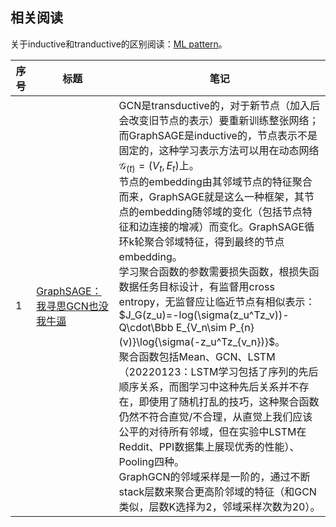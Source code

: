 



## 相关阅读

关于inductive和tranductive的区别阅读：[ML pattern](网络分析/术语/ML%20pattern.md)。

| 序号 | 标题                                                         | 笔记                                                         |
| ---- | ------------------------------------------------------------ | ------------------------------------------------------------ |
| 1    | [GraphSAGE：我寻思GCN也没我牛逼](https://zhuanlan.zhihu.com/p/74242097) | GCN是transductive的，对于新节点（加入后会改变旧节点的表示）要重新训练整张网络；而GraphSAGE是inductive的，节点表示不是固定的，这种学习表示方法可以用在动态网络$\mathcal G_{(t)}=(V_t,E_t)$上。<br />节点的embedding由其邻域节点的特征聚合而来，GraphSAGE就是这么一种框架，其节点的embedding随邻域的变化（包括节点特征和边连接的增减）而变化。GraphSAGE循环k轮聚合邻域特征，得到最终的节点embedding。<br />学习聚合函数的参数需要损失函数，根损失函数据任务目标设计，有监督用cross entropy，无监督应让临近节点有相似表示：$J_G(z_u)=-log(\sigma(z_u^Tz_v))-Q\cdot\Bbb E_{V_n\sim P_{n}(v)}\log{\sigma(-z_u^Tz_{v_n})}$。<br />聚合函数包括Mean、GCN、LSTM（20220123：LSTM学习包括了序列的先后顺序关系，而图学习中这种先后关系并不存在，即使用了随机打乱的技巧，这种聚合函数仍然不符合直觉/不合理，从直觉上我们应该公平的对待所有邻域，但在实验中LSTM在Reddit、PPI数据集上展现优秀的性能）、Pooling四种。<br />GraphGCN的邻域采样是一阶的，通过不断stack层数来聚合更高阶邻域的特征（和GCN类似，层数K选择为2，邻域采样次数为20）。 |

